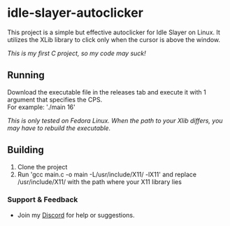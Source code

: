 # idle-slayer-autoclicker
This project is a simple but effective autoclicker for Idle Slayer on Linux.
It utilizes the XLib library to click only when the cursor is above the window.

*This is my first C project, so my code may suck!*

## Running
Download the executable file in the releases tab and execute it with 1 argument that specifies the CPS. \
For example: './main 16'


*This is only tested on Fedora Linux. When the path to your Xlib differs, you may have to rebuild the executable.*

## Building
1. Clone the project
2. Run 'gcc main.c -o main -L/usr/include/X11/ -lX11' and replace /usr/include/X11/ with the path where your X11 library lies

### Support & Feedback
- Join my [Discord](https://nyon.dev/discord) for help or suggestions.